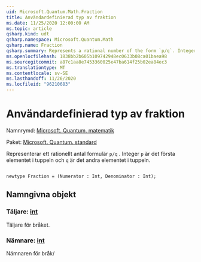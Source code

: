```yaml
---
uid: Microsoft.Quantum.Math.Fraction
title: Användardefinierad typ av fraktion
ms.date: 11/25/2020 12:00:00 AM
ms.topic: article
qsharp.kind: udt
qsharp.namespace: Microsoft.Quantum.Math
qsharp.name: Fraction
qsharp.summary: Represents a rational number of the form `p/q`. Integer `p` is the first element of the tuple and `q` is the second element of the tuple.
ms.openlocfilehash: 1838bb2b605b109742948ec0633b08ca01baea98
ms.sourcegitcommit: a87c1aa8e7453360025e47ba614f25b02ea84ec3
ms.translationtype: MT
ms.contentlocale: sv-SE
ms.lasthandoff: 11/26/2020
ms.locfileid: "96210683"
---
```

# <a name="fraction-user-defined-type"></a>Användardefinierad typ av fraktion

Namnrymd: [Microsoft. Quantum. matematik](xref:Microsoft.Quantum.Math)

Paket: [Microsoft. Quantum. standard](https://nuget.org/packages/Microsoft.Quantum.Standard)


Representerar ett rationellt antal formulär `p/q` . Integer `p` är det första elementet i tuppeln och `q` är det andra elementet i tuppeln.

```qsharp

newtype Fraction = (Numerator : Int, Denominator : Int);
```



## <a name="named-items"></a>Namngivna objekt

### <a name="numerator--int"></a>Täljare: [int](xref:microsoft.quantum.lang-ref.int)

Täljare för bråket.
### <a name="denominator--int"></a>Nämnare: [int](xref:microsoft.quantum.lang-ref.int)

Nämnaren för bråk/